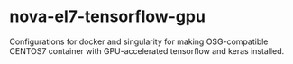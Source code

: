 # nova-el7-tensorflow-gpu

Configurations for docker and singularity for making OSG-compatible CENTOS7 container with GPU-accelerated tensorflow and keras installed.
